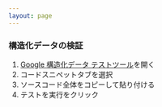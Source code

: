 ```yaml
---
layout: page
---
```


### 構造化データの検証

1. [Google 構造化データ テストツール](https://developers.google.com/structured-data/testing-tool/)を開く
2. コードスニペットタブを選択
3. ソースコード全体をコピーして貼り付ける
4. テストを実行をクリック
